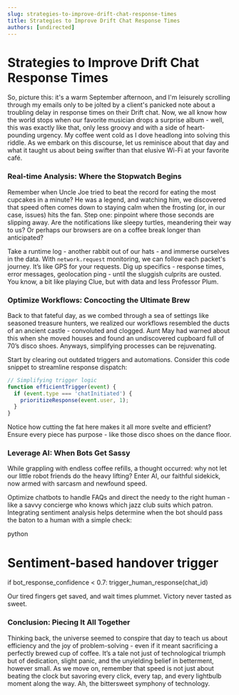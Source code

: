 ```yaml
---
slug: strategies-to-improve-drift-chat-response-times
title: Strategies to Improve Drift Chat Response Times
authors: [undirected]
---
```


# Strategies to Improve Drift Chat Response Times

So, picture this: it's a warm September afternoon, and I'm leisurely scrolling through my emails only to be jolted by a client's panicked note about a troubling delay in response times on their Drift chat. Now, we all know how the world stops when our favorite musician drops a surprise album - well, this was exactly like that, only less groovy and with a side of heart-pounding urgency. My coffee went cold as I dove headlong into solving this riddle. As we embark on this discourse, let us reminisce about that day and what it taught us about being swifter than that elusive Wi-Fi at your favorite café.

### Real-time Analysis: Where the Stopwatch Begins

Remember when Uncle Joe tried to beat the record for eating the most cupcakes in a minute? He was a legend, and watching him, we discovered that speed often comes down to staying calm when the frosting (or, in our case, issues) hits the fan. Step one: pinpoint where those seconds are slipping away. Are the notifications like sleepy turtles, meandering their way to us? Or perhaps our browsers are on a coffee break longer than anticipated?

Take a runtime log - another rabbit out of our hats - and immerse ourselves in the data. With `network.request` monitoring, we can follow each packet's journey. It’s like GPS for your requests. Dig up specifics - response times, error messages, geolocation ping - until the sluggish culprits are ousted. You know, a bit like playing Clue, but with data and less Professor Plum.

### Optimize Workflows: Concocting the Ultimate Brew

Back to that fateful day, as we combed through a sea of settings like seasoned treasure hunters, we realized our workflows resembled the ducts of an ancient castle - convoluted and clogged. Aunt May had warned about this when she moved houses and found an undiscovered cupboard full of 70’s disco shoes. Anyways, simplifying processes can be rejuvenating. 

Start by clearing out outdated triggers and automations. Consider this code snippet to streamline response dispatch:

```javascript
// Simplifying trigger logic
function efficientTrigger(event) {
  if (event.type === 'chatInitiated') {
    prioritizeResponse(event.user, 1);
  }
}
```

Notice how cutting the fat here makes it all more svelte and efficient? Ensure every piece has purpose - like those disco shoes on the dance floor.

### Leverage AI: When Bots Get Sassy

While grappling with endless coffee refills, a thought occurred: why not let our little robot friends do the heavy lifting? Enter AI, our faithful sidekick, now armed with sarcasm and newfound speed. 

Optimize chatbots to handle FAQs and direct the needy to the right human - like a savvy concierge who knows which jazz club suits which patron. Integrating sentiment analysis helps determine when the bot should pass the baton to a human with a simple check:

python
# Sentiment-based handover trigger
if bot_response_confidence < 0.7:
    trigger_human_response(chat_id)


Our tired fingers get saved, and wait times plummet. Victory never tasted as sweet.

### Conclusion: Piecing It All Together

Thinking back, the universe seemed to conspire that day to teach us about efficiency and the joy of problem-solving - even if it meant sacrificing a perfectly brewed cup of coffee. It’s a tale not just of technological triumph but of dedication, slight panic, and the unyielding belief in betterment, however small. As we move on, remember that speed is not just about beating the clock but savoring every click, every tap, and every lightbulb moment along the way. Ah, the bittersweet symphony of technology.